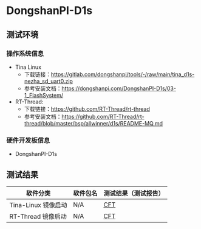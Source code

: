 # DongshanPI-D1s

## 测试环境

### 操作系统信息

- Tina Linux
  - 下载链接：https://gitlab.com/dongshanpi/tools/-/raw/main/tina_d1s-nezha_sd_uart0.zip
  - 参考安装文档：https://dongshanpi.com/DongshanPI-D1s/03-1_FlashSystem/
- RT-Thread:
  - 下载链接：https://github.com/RT-Thread/rt-thread
  - 参考安装文档：https://github.com/RT-Thread/rt-thread/blob/master/bsp/allwinner/d1s/README-MQ.md

### 硬件开发板信息

- DongshanPI-D1s

## 测试结果

| 软件分类                       | 软件包名     | 测试结果（测试报告）        |
|----------------------------|--------------|---------------------------|
| Tina-Linux 镜像启动            | N/A          | [CFT][Tina]            |
| RT-Thread 镜像启动             | N/A          | [CFT][RT-Thread]       |

[Tina]: ./TinaLinux/README.md
[RT-Thread]: ./RT-Thread/README.md